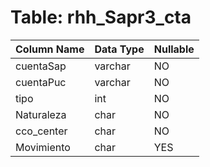 # Table: rhh_Sapr3_cta

| Column Name | Data Type | Nullable |
|-------------|-----------|----------|
| cuentaSap | varchar | NO |
| cuentaPuc | varchar | NO |
| tipo | int | NO |
| Naturaleza | char | NO |
| cco_center | char | NO |
| Movimiento | char | YES |
